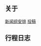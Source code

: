 ## 关于
[新闻组安排](https://sway.cloud.microsoft/JDyRl2n6RAz784WB?ref=Link)
[投稿](https://sway.cloud.microsoft/ljYegPq9aTZlmkqF?ref=Link)

## 行程日志